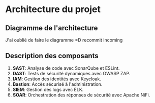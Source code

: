 # Architecture du projet

## Diagramme de l'architecture
J'ai oublié de faire le diagramme =D recommit incoming

## Description des composants
1. **SAST**: Analyse de code avec SonarQube et ESLint.
2. **DAST**: Tests de sécurité dynamiques avec OWASP ZAP.
3. **IAM**: Gestion des identités avec Keycloak.
4. **Bastion**: Accès sécurisé à l'administration.
5. **SIEM**: Gestion des logs avec ELK.
6. **SOAR**: Orchestration des réponses de sécurité avec Apache NiFi.
